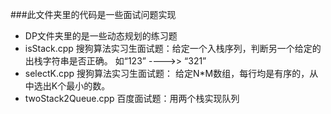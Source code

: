 ###此文件夹里的代码是一些面试问题实现
- DP文件夹里的是一些动态规划的练习题
- isStack.cpp  搜狗算法实习生面试题：给定一个入栈序列，判断另一个给定的出栈字符串是否正确。 如“123”  ---->>  “321”
- selectK.cpp 搜狗算法实习生面试题： 给定N*M数组，每行均是有序的，从中选出K个最小的数。
- twoStack2Queue.cpp 百度面试题：用两个栈实现队列